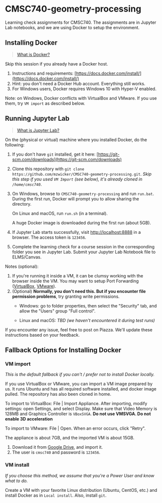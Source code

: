 # CMSC740-geometry-processing

Learning check assignments for CMSC740. The assignments are in Jupyter Lab notebooks, and we are using Docker to setup the environment.

## Installing Docker

> [What is Docker?](https://docs.docker.com/engine/docker-overview/)

Skip this session if you already have a Docker host.

1. Instructions and requirements: [https://docs.docker.com/install/](https://docs.docker.com/install/)
2. Hint: you don't need a Docker Hub account. Everything still works.
3. For Windows users, Docker requires Windows 10 with Hyper-V enabled. 

Note: on Windows, Docker conflicts with VirtualBox and VMware. If you use them, try `VM import` as described below.

## Running Jupyter Lab

> [What is Jupyter Lab?](https://jupyterlab.readthedocs.io/en/stable/)

On the (physical or virtual) machine where you installed Docker, do the following:

1. If you don't have `git` installed, get it here: [https://git-scm.com/downloads](https://git-scm.com/downloads)
2. Clone this repository with `git clone https://github.com/mzwicker/CMSC740-geometry-processing.git`. *Skip this step if you used `VM Import` (see below), it's already cloned in `/home/cmsc740`*.
3. On Windows, browse to `CMSC740-geometry-processing` and run `run.bat`. During the first run, Docker will prompt you to allow sharing the directory.

   On Linux and macOS, run `run.sh` (in a terminal).

   A huge Docker image is downloaded during the first run (about 5GB).
4. If Jupyter Lab starts successfully, visit [http://localhost:8888](http://localhost:8888) in a browser. The access token is `123456`.
5. Complete the learning check for a course session in the corresponding folder you see in Jupyter Lab. Submit your Jupyter Lab Notebook file to ELMS/Canvas.

Notes (optional):
1. If you're running it inside a VM, it can be clumsy working with the browser inside the VM. You may want to setup Port Forwarding ([VirtualBox](https://www.virtualbox.org/manual/ch06.html#natforward), [VMware](https://docs.vmware.com/en/VMware-Workstation-Pro/15.0/com.vmware.ws.using.doc/GUID-E146C894-664C-479A-9E19-484400614BED.html)).
2. (Optional)  **Normally, you don't need this. But if you encounter file permission problems**, try granting write permissions.
    - Windows: go to folder properties, then select the "Security" tab, and allow the "Users" group "Full control".

    - Linux and macOS: *TBD (we haven't encountered it during test runs)*

If you encounter any issue, feel free to post on Piazza. We'll update these instructions based on your feedback.

## Fallback Options for Installing Docker

### VM import

*This is the default fallback if you can't / prefer not to install Docker locally.*

If you use VirtualBox or VMware, you can import a VM image prepared by us. It runs Ubuntu and has all required software installed, and docker image pulled. The repository has also been cloned in home.

To import to VirtualBox: File | Import Appliance. After importing, modify settings: open Settings, and select Display. Make sure that Video Memory is 128MB and Graphics Controller is `VBoxSVGA`. **Do not use VMSVGA. Do not enable 3D acceleration**

To import to VMware: File | Open. When an error occurs, click "Retry".

The appliance is about 7GB, and the imported VM is about 15GB.

1. Download it from [Google Drive](https://drive.google.com/drive/folders/1dAcHpDSO-98rq-VHXz7sfJqcfbrBLkM3?usp=sharing), and import it.
1. The user is `cmsc740` and password is `123456`.

### VM install

*If you choose this method, we assume that you're a Power User and know what to do.*

Create a VM with your favorite Linux distribution (Ubuntu, CentOS, etc.) and install Docker as in `Local install`. Also, install `git`.
